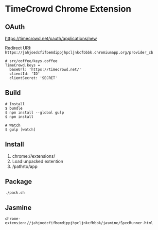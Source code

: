 # TimeCrowd Chrome Extension

## OAuth

https://timecrowd.net/oauth/applications/new

Redirect URI: `https://jahjoedcfifbemdippjhpcljnkcfbbbk.chromiumapp.org/provider_cb`

```
# src/coffee/keys.coffee
TimeCrowd.keys =
  baseUrl: 'https://timecrowd.net/'
  clientId: 'ID'
  clientSecret: 'SECRET'
```

## Build

```
# Install
$ bundle
$ npm install --global gulp
$ npm install

# Watch
$ gulp [watch]
```

## Install

1. chrome://extensions/
2. Load unpacked extention
3. /path/to/app

## Package
```
./pack.sh
```

## Jasmine

```
chrome-extension://jahjoedcfifbemdippjhpcljnkcfbbbk/jasmine/SpecRunner.html
```

